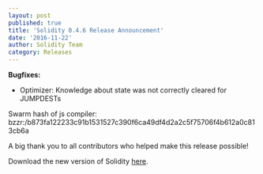 ```yaml
---
layout: post
published: true
title: 'Solidity 0.4.6 Release Announcement'
date: '2016-11-22'
author: Solidity Team
category: Releases
---
```


**Bugfixes:**
- Optimizer: Knowledge about state was not correctly cleared for JUMPDESTs

Swarm hash of js compiler: bzzr:/b873fa122233c91b1531527c390f6ca49df4d2a2c5f75706f4b612a0c813cb6a


A big thank you to all contributors who helped make this release possible!

Download the new version of Solidity [here](https://github.com/ethereum/solidity/releases/tag/v0.4.6).
  